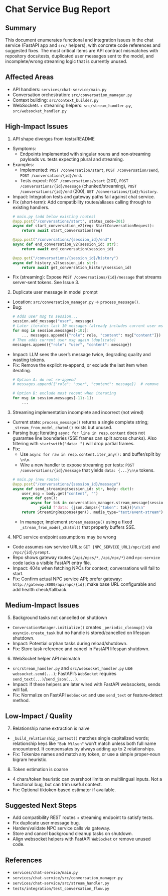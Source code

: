 # Chat Service Bug Report

## Summary
This document enumerates functional and integration issues in the chat service (FastAPI app and `src/` helpers), with concrete code references and suggested fixes. The most critical items are API contract mismatches with repository docs/tests, duplicated user messages sent to the model, and incomplete/wrong streaming logic that is currently unused.

## Affected Areas
- API handlers: `services/chat-service/main.py`
- Conversation orchestration: `src/conversation_manager.py`
- Context building: `src/context_builder.py`
- WebSockets + streaming helpers: `src/stream_handler.py`, `src/websocket_handler.py`

## High‑Impact Issues

1) API shape diverges from tests/README
- Symptoms:
  - Endpoints implemented with singular nouns and non‑streaming payloads vs. tests expecting plural and streaming.
- Examples:
  - Implemented: `POST /conversation/start`, `POST /conversation/send`, `POST /conversation/{id}/end`.
  - Tests expect: `POST /conversations/start` (201), `POST /conversations/{id}/message` (chunked/streaming), `POST /conversations/{id}/end` (200), `GET /conversations/{id}/history`.
- Impact: Integration tests and gateway paths fail against chat service.
- Fix (short‑term): Add compatibility routes/aliases calling through to existing handlers.
  ```python
  # main.py (add below existing routes)
  @app.post("/conversations/start", status_code=201)
  async def start_conversation_v2(req: StartConversationRequest):
      return await start_conversation(req)

  @app.post("/conversations/{session_id}/end")
  async def end_conversation_v2(session_id: str):
      return await end_conversation(session_id)

  @app.get("/conversations/{session_id}/history")
  async def history_v2(session_id: str):
      return await get_conversation_history(session_id)
  ```
- Fix (streaming): Expose `POST /conversations/{id}/message` that streams server‑sent tokens. See Issue 3.

2) Duplicate user message in model prompt
- Location: `src/conversation_manager.py` → `process_message()`.
- Bug:
  ```python
  # Adds user msg to session...
  session.add_message("user", message)
  # Later iterates last 10 messages (already includes current user msg)
  for msg in session.messages[-10:]:
      ... messages.append({"role": role, "content": msg["content"]})
  # Then adds current user msg again (duplicate)
  messages.append({"role": "user", "content": message})
  ```
- Impact: LLM sees the user’s message twice, degrading quality and wasting tokens.
- Fix: Remove the explicit re‑append, or exclude the last item when iterating.
  ```python
  # Option A: do not re‑append
  # messages.append({"role": "user", "content": message})  # remove

  # Option B: exclude most recent when iterating
  for msg in session.messages[-11:-1]:
      ...
  ```

3) Streaming implementation incomplete and incorrect (not wired)
- Current state: `process_message()` returns a single complete string; `_stream_from_model_chatml()` exists but unused.
- Parsing bug: Iterating `async for line in resp.content` does not guarantee line boundaries (SSE frames can split across chunks). Also filtering with `startswith("data: ")` will drop partial frames.
- Fix:
  - Use `async for raw in resp.content.iter_any():` and buffer/split by `\n\n`.
  - Wire a new handler to expose streaming per tests: `POST /conversations/{id}/message` that yields `data: {...}\n\n` tokens.
  ```python
  # main.py (new route)
  @app.post("/conversations/{session_id}/message")
  async def send_streaming(session_id: str, body: dict):
      user_msg = body.get("content", "")
      async def gen():
          async for tok in conversation_manager.stream_message(session_id, user_msg):
              yield f"data: {json.dumps({"token": tok})}\n\n"
      return StreamingResponse(gen(), media_type="text/event-stream")
  ```
  - In manager, implement `stream_message()` using a fixed `_stream_from_model_chatml()` that properly buffers SSE.

4) NPC service endpoint assumptions may be wrong
- Code assumes raw service URLs: `GET {NPC_SERVICE_URL}/npc/{id}` and `/npc/{id}/prompt`.
- Repo shows gateway routes (`/api/npcs/*`, `/api/npc/*`) and `npc-service` code lacks a visible FastAPI entry file.
- Impact: 404s when fetching NPCs for context; conversations will fail to start.
- Fix: Confirm actual NPC service API; prefer gateway: `http://gateway:8000/api/npc/{id}`; make base URL configurable and add health check/fallback.

## Medium‑Impact Issues

5) Background tasks not cancelled on shutdown
- `ConversationManager.initialize()` creates `_periodic_cleanup()` via `asyncio.create_task` but no handle is stored/cancelled on lifespan shutdown.
- Impact: Potential orphan tasks during reload/shutdown.
- Fix: Store task reference and cancel in FastAPI lifespan shutdown.

6) WebSocket helper API mismatch
- `src/stream_handler.py` and `src/websocket_handler.py` use `websocket.send(...)`; FastAPI’s `WebSocket` requires `send_text(...)`/`send_json(...)`.
- Impact: If these helpers are later wired with FastAPI websockets, sends will fail.
- Fix: Normalize on FastAPI `WebSocket` and use `send_text` or feature‑detect method.

## Low‑Impact / Quality

7) Relationship name extraction is naive
- `_build_relationship_context()` matches single capitalized words; relationship keys like `"Bob Wilson"` won’t match unless both full name encountered. It compensates by always adding up to 2 relationships.
- Fix: Tokenize names and match any token, or use a simple proper‑noun bigram heuristic.

8) Token estimation is coarse
- 4 chars/token heuristic can overshoot limits on multilingual inputs. Not a functional bug, but can trim useful context.
- Fix: Optional tiktoken‑based estimator if available.

## Suggested Next Steps
- Add compatibility REST routes + streaming endpoint to satisfy tests.
- Fix duplicate user message bug.
- Harden/validate NPC service calls via gateway.
- Store and cancel background cleanup tasks on shutdown.
- Align websocket helpers with FastAPI `WebSocket` or remove unused code.

## References
- `services/chat-service/main.py`
- `services/chat-service/src/conversation_manager.py`
- `services/chat-service/src/stream_handler.py`
- `tests/integration/test_conversation_flow.py`
